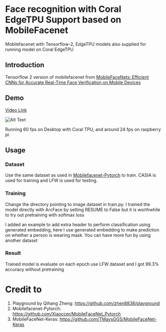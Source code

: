 # Face recognition with Coral EdgeTPU Support based on MobileFacenet

Mobilefacenet with Tensorflow-2, EdgeTPU models also supplied for running model on Coral EdgeTPU

## Introduction
Tensorflow 2 version of mobilefacenet from [MobileFaceNets: Efficient CNNs for Accurate Real-Time Face Verification on Mobile Devices](https://arxiv.org/abs/1804.07573)

## Demo
[Video Link](https://www.youtube.com/watch?v=o6G-xXyHyAM)

![Alt Text](demo/demo.gif)

Running 60 fps on Desktop with Coral TPU, and around 24 fps on raspberry pi

## Usage

### Dataset
Use the same dataset as used in [Mobilefacenet-Pytorch](https://github.com/Xiaoccer/MobileFaceNet_Pytorch) to train. 
CASIA is used for training and LFW is used for testing.

### Training
Change the directory pointing to image dataset in train.py. I trained the model directly with ArcFace by setting RESUME 
to False but it is worthwhile to try out pretraining with softmax loss

I added an example to add extra header to perform classification using generated embedding, here I use generated embedding 
to make prediction on whether a person is wearing mask. You can have more fun by using another dataset 

### Result
Trained model is evaluate on each epoch use LFW dataset and I got 99.3% accuracy without pretraining

# Credit to
1. Playground by Qihang Zheng: https://github.com/zhen8838/playground
2. Mobilefacenet-Pytorch: https://github.com/Xiaoccer/MobileFaceNet_Pytorch
3. MobileFaceNet-Keras: https://github.com/TMaysGGS/MobileFaceNet-Keras
